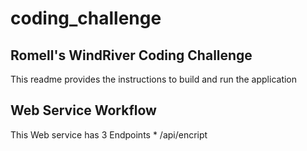 # coding_challenge
## Romell's WindRiver Coding Challenge

This readme provides the instructions to build and run the application

## Web Service Workflow

This Web service has 3 Endpoints * /api/encript


